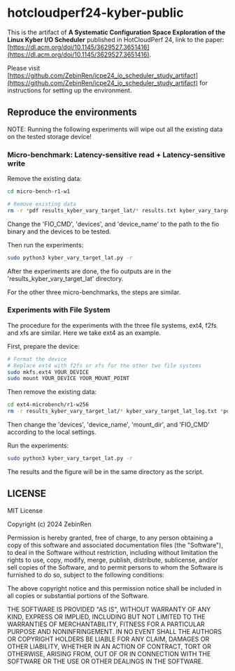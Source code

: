 # hotcloudperf24-kyber-public

This is the artifact of **A Systematic Configuration Space Exploration of the Linux Kyber I/O Scheduler** published in HotCloudPerf 24, link to the paper: [https://dl.acm.org/doi/10.1145/3629527.3651416](https://dl.acm.org/doi/10.1145/3629527.3651416).

Please visit [https://github.com/ZebinRen/icpe24_io_scheduler_study_artifact](https://github.com/ZebinRen/icpe24_io_scheduler_study_artifact) for instructions for setting up the environment.

## Reproduce the environments

NOTE: Running the following experiments will wipe out all the existing data on the tested storage device!

### Micro-benchmark: Latency-sensitive read + Latency-sensitive write

Remove the existing data:

```bash
cd micro-bench-r1-w1

# Remove existing data
rm -r *pdf results_kyber_vary_target_lat/* results.txt kyber_vary_target_lat_log.txt
```

Change the 'FIO_CMD', 'devices', and 'device_name' to the path to the fio binary and the devices to be tested.

Then run the experiments:

```bash
sudo python3 kyber_vary_target_lat.py -r
```

After the experiments are done, the fio outputs are in the 'results_kyber_vary_target_lat' directory.

For the other three micro-benchmarks, the steps are similar.

### Experiments with File System

The procedure for the experiments with the three file systems, ext4, f2fs and xfs are similar. Here we take ext4 as an example.

First, prepare the device:

```bash
# Format the device
# Replace ext4 with f2fs or xfs for the other two file systems
sudo mkfs.ext4 YOUR_DEVICE
sudo mount YOUR_DEVICE YOUR_MOUNT_POINT
```

Then remove the existing data:

```bash
cd ext4-microbench/r1-w256
rm -r results_kyber_vary_target_lat/* kyber_vary_target_lat_log.txt *pdf
```

Then change the 'devices', 'device_name', 'mount_dir', and 'FIO_CMD' according to the local settings.

Run the experiments:

```bash
sudo python3 kyber_vary_target_lat.py -r
```

The results and the figure will be in the same directory as the script.


## LICENSE

MIT License

Copyright (c) 2024 ZebinRen

Permission is hereby granted, free of charge, to any person obtaining a copy
of this software and associated documentation files (the "Software"), to deal
in the Software without restriction, including without limitation the rights
to use, copy, modify, merge, publish, distribute, sublicense, and/or sell
copies of the Software, and to permit persons to whom the Software is
furnished to do so, subject to the following conditions:

The above copyright notice and this permission notice shall be included in all
copies or substantial portions of the Software.

THE SOFTWARE IS PROVIDED "AS IS", WITHOUT WARRANTY OF ANY KIND, EXPRESS OR
IMPLIED, INCLUDING BUT NOT LIMITED TO THE WARRANTIES OF MERCHANTABILITY,
FITNESS FOR A PARTICULAR PURPOSE AND NONINFRINGEMENT. IN NO EVENT SHALL THE
AUTHORS OR COPYRIGHT HOLDERS BE LIABLE FOR ANY CLAIM, DAMAGES OR OTHER
LIABILITY, WHETHER IN AN ACTION OF CONTRACT, TORT OR OTHERWISE, ARISING FROM,
OUT OF OR IN CONNECTION WITH THE SOFTWARE OR THE USE OR OTHER DEALINGS IN THE
SOFTWARE.
